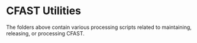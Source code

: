 # CFAST Utilities

The folders above contain various processing scripts related to maintaining, releasing, or processing CFAST.